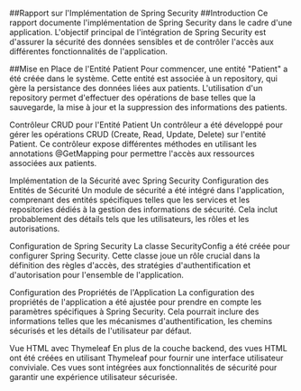 ##Rapport sur l'Implémentation de Spring Security
##Introduction
Ce rapport documente l'implémentation de Spring Security dans le cadre d'une application. L'objectif principal de l'intégration de Spring Security est d'assurer la sécurité des données sensibles et de contrôler l'accès aux différentes fonctionnalités de l'application.

##Mise en Place de l'Entité Patient
Pour commencer, une entité "Patient" a été créée dans le système. Cette entité est associée à un repository, qui gère la persistance des données liées aux patients. L'utilisation d'un repository permet d'effectuer des opérations de base telles que la sauvegarde, la mise à jour et la suppression des informations des patients.

Contrôleur CRUD pour l'Entité Patient
Un contrôleur a été développé pour gérer les opérations CRUD (Create, Read, Update, Delete) sur l'entité Patient. Ce contrôleur expose différentes méthodes en utilisant les annotations @GetMapping pour permettre l'accès aux ressources associées aux patients.

Implémentation de la Sécurité avec Spring Security
Configuration des Entités de Sécurité
Un module de sécurité a été intégré dans l'application, comprenant des entités spécifiques telles que les services et les repositories dédiés à la gestion des informations de sécurité. Cela inclut probablement des détails tels que les utilisateurs, les rôles et les autorisations.

Configuration de Spring Security
La classe SecurityConfig a été créée pour configurer Spring Security. Cette classe joue un rôle crucial dans la définition des règles d'accès, des stratégies d'authentification et d'autorisation pour l'ensemble de l'application.

Configuration des Propriétés de l'Application
La configuration des propriétés de l'application a été ajustée pour prendre en compte les paramètres spécifiques à Spring Security. Cela pourrait inclure des informations telles que les mécanismes d'authentification, les chemins sécurisés et les détails de l'utilisateur par défaut.

Vue HTML avec Thymeleaf
En plus de la couche backend, des vues HTML ont été créées en utilisant Thymeleaf pour fournir une interface utilisateur conviviale. Ces vues sont intégrées aux fonctionnalités de sécurité pour garantir une expérience utilisateur sécurisée.
